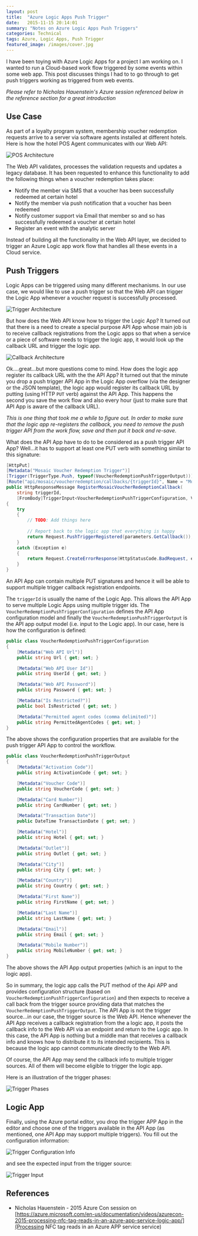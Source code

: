 ```yaml
---
layout: post
title:  "Azure Logic Apps Push Trigger"
date:   2015-11-15 20:14:01
summary: "Notes on Azure Logic Apps Push Triggers"
categories: Technical
tags: Azure, Logic Apps, Push Trigger
featured_image: /images/cover.jpg
---
```


I have been toying with Azure Logic Apps for a project I am working on. I wanted to run a Cloud-based work flow triggered by some events within some web app. This post discusses things I had to to go through to get push triggers working as triggered from web events.

_Please refer to Nicholas Hauenstein's Azure session referenced below in the reference section for a great introduction_

## Use Case

As part of a loyalty program system, membership voucher redemption requests arrive to a server via software agents installed at different hotels. Here is how the hotel POS Agent communicates with our Web API:

![POS Architecture](http://i.imgur.com/xquyGYG.png)

The Web API validates, processes the validation requests and updates a legacy database. It has been requested to enhance this functionality to add the following things when a voucher redemption takes place:

* Notify the member via SMS that a voucher has been successfully redeemed at certain hotel  
* Notify the member via push notification that a voucher has been redeemed
* Notify customer support via Email that member so and so has successfully redeemed a voucher at certain hotel  
* Register an event with the analytic server

Instead of building all the functionality in the Web API layer, we decided to trigger an Azure Logic app work flow that handles all these events in a Cloud service.
 
## Push Triggers

Logic Apps can be triggered using many different mechanisms. In our use case, we would like to use a push trigger so that the Web API can trigger the Logic App whenever a voucher request is successfully processed.

![Trigger Architecture](http://i.imgur.com/VzqsehB.png)

But how does the Web API know how to trigger the Logic App? It turned out that there is a need to create a special purpose API App whose main job is to receive callback registrations from the Logic apps so that when a service or a piece of software needs to trigger the logic app, it would look up the callback URL and trigger the logic app. 

![Callback Architecture](http://i.imgur.com/bu9XEze.png)

Ok....great...but more questions come to mind. How does the logic app register its callback URL with the the API App? It turned out that the minute you drop a push trigger API App in the Logic App overflow (via the designer or the JSON template), the logic app would register its callback URL by putting (using HTTP `PUT` verb) against the API App. This happens the second you save the work flow and also every hour (just to make sure that API App is aware of the callback URL).

_This is one thing that took me a while to figure out. In order to make sure that the logic app re-registers the callback, you need to remove the push trigger API from the work flow, save and then put it back and re-save._

What does the API App have to do to be considered as a push trigger API App? Well...it has to support at least one PUT verb with something similar to this signature:

```csharp
[HttpPut]
[Metadata("Mosaic Voucher Redemption Trigger")]
[Trigger(TriggerType.Push, typeof(VoucherRedemptionPushTriggerOutput))]
[Route("api/mosaic/voucherredemption/callbacks/{triggerId}", Name = "MosaicVoucherRedemptionTriggerCallback")]
public HttpResponseMessage RegisterMosaicVoucherRedemptionCallback(
    string triggerId,
    [FromBody]TriggerInput<VoucherRedemptionPushTriggerConfiguration, VoucherRedemptionPushTriggerOutput> parameters)
{
    try
    {
        // TODO: Add things here
        
        // Report back to the logic app that everything is happy
        return Request.PushTriggerRegistered(parameters.GetCallback());
    }
    catch (Exception e)
    {
        return Request.CreateErrorResponse(HttpStatusCode.BadRequest, e.Message);
    }
}
```

An API App can contain multiple PUT signatures and hence it will be able to support multiple trigger callback registration endpoints.
  
The `triggerId` is usually the name of the Logic App. This allows the API App to serve multiple Logic Apps using multiple trigger ids. The `VoucherRedemptionPushTriggerConfiguration` defines the API App configuration model and finally the `VoucherRedemptionPushTriggerOutput` is the API app output model (i.e. input to the Logic app). In our case, here is how the configuration is defined:

```csharp
public class VoucherRedemptionPushTriggerConfiguration
{
    [Metadata("Web API Url")]
    public string Url { get; set; }

    [Metadata("Web API User Id")]
    public string UserId { get; set; }

    [Metadata("Web API Password")]
    public string Password { get; set; }

    [Metadata("Is Restricted?")]
    public bool IsRestricted { get; set; }

    [Metadata("Permitted agent codes (comma delimited)")]
    public string PermittedAgentCodes { get; set; }
}
```    
The above shows the configuration properties that are available for the push trigger API App to control the workflow.

```csharp
public class VoucherRedemptionPushTriggerOutput
{
    [Metadata("Activation Code")]
    public string ActivationCode { get; set; }

    [Metadata("Voucher Code")]
    public string VoucherCode { get; set; }

    [Metadata("Card Number")]
    public string CardNumber { get; set; }

    [Metadata("Transaction Date")]
    public DateTime TransactionDate { get; set; }

    [Metadata("Hotel")]
    public string Hotel { get; set; }

    [Metadata("Outlet")]
    public string Outlet { get; set; }

    [Metadata("City")]
    public string City { get; set; }

    [Metadata("Country")]
    public string Country { get; set; }

    [Metadata("First Name")]
    public string FirstName { get; set; }

    [Metadata("Last Name")]
    public string LastName { get; set; }

    [Metadata("Email")]
    public string Email { get; set; }

    [Metadata("Mobile Number")]
    public string MobileNumber { get; set; }
}
```   
The above shows the API App output properties (which is an input to the logic app).

So in summary, the logic app calls the PUT method of the Api APP and provides configuration structure (based on `VoucherRedemptionPushTriggerConfiguration`) and then expects to receive a call back from the trigger source providing data that matches the `VoucherRedemptionPushTriggerOutput`. The API App is not the trigger source...in our case, the trigger source is the Web API. Hence whenever the API App receives a callback registration from the a logic app, it posts the callback info to the Web API via an endpoint and return to the Logic app. In this case, the API App is nothing but a middle man that receives a callback info and knows how to distribute it to its intended recipients. This is because the logic app cannot communicate directly to the Web API. 

Of course, the API App may send the callback info to multiple trigger sources. All of them will become eligible to trigger the logic app.

Here is an illustration of the trigger phases:

![Trigger Phases](http://i.imgur.com/TM0MHgZ.png) 

## Logic App
 
Finally, using the Azure portal editor, you drop the trigger APP App in the editor and choose one of the triggers available in the API App (as mentioned, one API App may support multiple triggers). You fill out the configuration information:

![Trigger Configuration Info](http://i.imgur.com/vP76X5O.png)

and see the expected input from the trigger source:

![Trigger Input](http://i.imgur.com/5ACczU2.png)  

## References

* Nicholas Hauenstein - 2015 Azure Con session on [https://azure.microsoft.com/en-us/documentation/videos/azurecon-2015-processing-nfc-tag-reads-in-an-azure-app-service-logic-app/](Processing NFC tag reads in an Azure APP service service)

